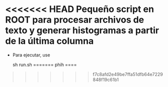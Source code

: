 <<<<<<< HEAD
Pequeño script en ROOT para procesar archivos de texto y generar histogramas a partir de la última columna
==========================================================================================================

 - Para ejecutar, use

	sh run.sh
=======
phih
====
>>>>>>> f7c8afd2e49be7ffa51dfb64e7229848f19c61b1
